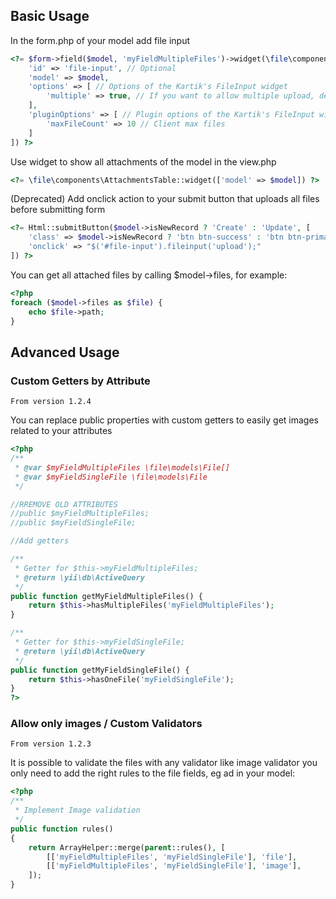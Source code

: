 Basic Usage
-----------

In the form.php of your model add file input

```php
<?= $form->field($model, 'myFieldMultipleFiles')->widget(\file\components\AttachmentsInput::classname(), [
    'id' => 'file-input', // Optional
    'model' => $model,
    'options' => [ // Options of the Kartik's FileInput widget
        'multiple' => true, // If you want to allow multiple upload, default to false
    ],
    'pluginOptions' => [ // Plugin options of the Kartik's FileInput widget 
        'maxFileCount' => 10 // Client max files
    ]
]) ?>
```

Use widget to show all attachments of the model in the view.php

```php
<?= \file\components\AttachmentsTable::widget(['model' => $model]) ?>
```

(Deprecated) Add onclick action to your submit button that uploads all files before submitting form

```php
<?= Html::submitButton($model->isNewRecord ? 'Create' : 'Update', [
    'class' => $model->isNewRecord ? 'btn btn-success' : 'btn btn-primary',
    'onclick' => "$('#file-input').fileinput('upload');"
]) ?>
```

You can get all attached files by calling $model->files, for example:

```php
<?php
foreach ($model->files as $file) {
    echo $file->path;
}
```

Advanced Usage
--------------

### Custom Getters by Attribute

`From version 1.2.4`

You can replace public properties with custom getters to easily get images related to your attributes

```php
<?php
/**
 * @var $myFieldMultipleFiles \file\models\File[]
 * @var $myFieldSingleFile \file\models\File
 */

//RREMOVE OLD ATTRIBUTES
//public $myFieldMultipleFiles;
//public $myFieldSingleFile;

//Add getters

/**
 * Getter for $this->myFieldMultipleFiles;
 * @return \yii\db\ActiveQuery
 */
public function getMyFieldMultipleFiles() {
    return $this->hasMultipleFiles('myFieldMultipleFiles');
}

/**
 * Getter for $this->myFieldSingleFile;
 * @return \yii\db\ActiveQuery
 */
public function getMyFieldSingleFile() {
    return $this->hasOneFile('myFieldSingleFile');
}
?>
```

### Allow only images / Custom Validators

`From version 1.2.3`

It is possible to validate the files with any validator like image validator you only need to add the right rules to the file fields, eg ad in your model:

```php
<?php
/**
 * Implement Image validation
 */
public function rules()
{
    return ArrayHelper::merge(parent::rules(), [
        [['myFieldMultipleFiles', 'myFieldSingleFile'], 'file'],
        [['myFieldMultipleFiles', 'myFieldSingleFile'], 'image'],
    ]);
}
```